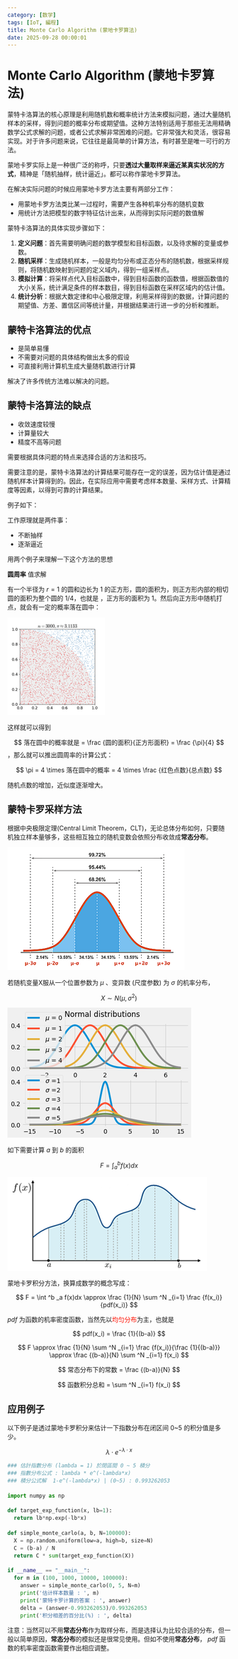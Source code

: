 ```yaml
---
category: [数学]
tags: [IoT, 編程]
title: Monte Carlo Algorithm (蒙地卡罗算法)
date: 2025-09-28 00:00:01
---
```


<style>
  table {
    width: 100%
    }
  td {
    vertical-align: center;
    text-align: center;
  }
  table.inputT{
    margin: 10px;
    width: auto;
    margin-left: auto;
    margin-right: auto;
    border: none;
  }
  input{
    text-align: center;
    padding: 0px 10px;
  }
  iframe{
    width: 100%;
    display: block;
    border-style:none;
  }
</style>

# Monte Carlo Algorithm (蒙地卡罗算法)


蒙特卡洛算法的核心原理是利用随机数和概率统计方法来模拟问题，通过大量随机样本的采样，得到问题的概率分布或期望值。这种方法特别适用于那些无法用精确数学公式求解的问题，或者公式求解非常困难的问题。它非常强大和灵活，很容易实现。对于许多问题来说，它往往是最简单的计算方法，有时甚至是唯一可行的方法。

蒙地卡罗实际上是一种很广泛的称呼，只要**透过大量取样来逼近某真实状况的方式**，精神是「随机抽样，统计逼近」。都可以称作蒙地卡罗算法。

在解决实际问题的时候应用蒙地卡罗方法主要有两部分工作：

 - 用蒙地卡罗方法类比某一过程时，需要产生各种机率分布的随机变数
 - 用统计方法把模型的数字特征估计出来，从而得到实际问题的数值解


蒙特卡洛算法的具体实现步骤如下：

 1. **定义问题**：首先需要明确问题的数学模型和目标函数，以及待求解的变量或参数。
 2. **随机采样**：生成随机样本，一般是均匀分布或正态分布的随机数，根据采样规则，将随机数映射到问题的定义域内，得到一组采样点。
 3. **模拟计算**：将采样点代入目标函数中，得到目标函数的函数值，根据函数值的大小关系，统计满足条件的样本数目，得到目标函数在采样区域内的估计值。
 4. **统计分析**：根据大数定律和中心极限定理，利用采样得到的数据，计算问题的期望值、方差、置信区间等统计量，并根据结果进行进一步的分析和推断。

## 蒙特卡洛算法的优点
 - 是简单易懂
 - 不需要对问题的具体结构做出太多的假设
 - 可直接利用计算机生成大量随机数进行计算

解决了许多传统方法难以解决的问题。

## 蒙特卡洛算法的缺点
 - 收敛速度较慢
 - 计算量较大
 - 精度不高等问题

需要根据具体问题的特点来选择合适的方法和技巧。

需要注意的是，蒙特卡洛算法的计算结果可能存在一定的误差，因为估计值是通过随机样本计算得到的。因此，在实际应用中需要考虑样本数量、采样方式、计算精度等因素，以得到可靠的计算结果。


例子如下：

工作原理就是两件事：
 - 不断抽样
 - 逐渐逼近

用两个例子来理解一下这个方法的思想

**圆周率** 值求解

有一个半径为 $r=1$ 的圆和边长为 1 的正方形，圆的面积为，则正方形内部的相切圆的面积为整个圆的 1/4，也就是 ，正方形的面积为 1。然后向正方形中随机打点，就会有一定的概率落在圆中：


![Alt X](../assets/img/math/pi-30k_orig.gif)


这样就可以得到

$$
落在圆中的概率就是 = \frac {圆的面积}{正方形面积} = \frac {\pi}{4} 
$$
，那么就可以推出圆周率的计算公式：

$$
\pi = 4 \times 落在圆中的概率  = 4 \times \frac {红色点数}{总点数}
$$

随机点数的增加，近似度逐渐增大。


## 蒙特卡罗采样方法

根据中央极限定理(Central Limit Theorem，CLT)，无论总体分布如何，只要随机独立样本量够多，这些相互独立的随机变数会依照分布收敛成**常态分布**。

![Alt X](../assets/img/math/ndistribution.png)

若随机变量X服从一个位置参数为 $\mu$ 、变异数 (尺度参数) 为 $\sigma$ 的机率分布，

$$ X \sim N(\mu,\sigma^2) $$

![Alt X](../assets/img/math/nd_pdf.png)

如下需要计算 $a$ 到 $b$ 的面积


$$
F = \int ^b _a f(x)dx
$$


![Alt X](../assets/img/math/mcintegration.png)

蒙地卡罗积分方法，换算成数学的概念写成：

$$
F = \int ^b _a f(x)dx \approx \frac {1}{N} \sum ^N _{i=1} \frac {f(x_i)}{pdf(x_i)}
$$

$pdf$ 为函数的机率密度函数，当然先以<font color="#FF1000">均匀分布</font>为主，也就是 


$$
pdf(x_i) = \frac {1}{(b-a)}
$$


$$
F \approx \frac {1}{N} \sum ^N _{i=1} \frac {f(x_i)}{\frac {1}{(b-a)}} \approx
\frac {(b-a)}{N} \sum ^N _{i=1} f(x_i)
$$


$$
常态分布下的常数 = \frac {(b-a)}{N}
$$

$$
函数积分总和 = \sum ^N _{i=1} f(x_i)
$$

## 应用例子

以下例子是透过蒙地卡罗积分来估计一下指数分布在闭区间 0~5 的积分值是多少。


$$
\lambda \cdot e^{-\lambda \cdot x}
$$

```py
### 估計指數分布 (lambda = 1) 於閉區間 0 ~ 5 積分
### 指數分布公式 : lambda * e^(-lambda*x)
### 積分公式解  1-e^(-lambda*x) | (0~5) : 0.993262053

import numpy as np
    
def target_exp_function(x, lb=1):
  return lb*np.exp(-lb*x)  

def simple_monte_carlo(a, b, N=100000):
  X = np.random.uniform(low=a, high=b, size=N)
  C = (b-a) / N
  return C * sum(target_exp_function(X))

if __name__ == "__main__":
  for m in (100, 1000, 10000, 100000):
    answer = simple_monte_carlo(0, 5, N=m)
    print('估计样本数量 : ', m)
    print('蒙特卡罗计算的答案 : ', answer)
    delta = (answer-0.993262053)/0.993262053
    print('积分相差的百分比(%) : ', delta)
```

注意：当然可以不用**常态分布**作为取样分布，而是选择认为比较合适的分布，但一般以简单原因，**常态分布**的模拟还是很常见使用。但如不使用**常态分布**， $pdf$ 函数的机率密度函数需要作出相应调整。
